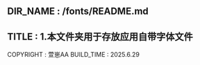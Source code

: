 DIR_NAME : /fonts/README.md
-----------------------
TITLE : 
    1.本文件夹用于存放应用自带字体文件
-----------------------
COPYRIGHT : 萱崽AA
BUILD_TIME : 2025.6.29